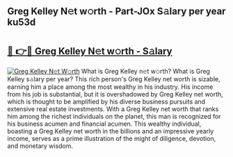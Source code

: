## Greg Kelley N𝚎t w𝚘rth - Part-JOx S𝚊lary per year ku53d

# <h2><a href="http://gc51uyt.nevu.top/?p=Greg+Kelley">🔗 👉🔴 Greg Kelley N𝚎t w𝚘rth - S𝚊lary</a></h2>

[![Greg Kelley N𝚎t W𝚘rth](https://i.imgur.com/Oavwk0R.jpeg)](http://gc51uyt.nevu.top/?p=Greg+Kelley)
What is Greg Kelley n𝚎t w𝚘rth? What is Greg Kelley s𝚊lary per year?
This rich person's Greg Kelley net worth is sizable, earning him a place among the most wealthy in his industry. His income from his job is substantial, but it is overshadowed by Greg Kelley net worth, which is thought to be amplified by his diverse business pursuits and extensive real estate investments. With a Greg Kelley net worth that ranks him among the richest individuals on the planet, this man is recognized for his business acumen and financial acumen. This wealthy individual, boasting a Greg Kelley net worth in the billions and an impressive yearly income, serves as a prime illustration of the might of diligence, devotion, and monetary wisdom.
